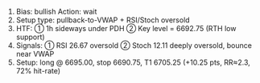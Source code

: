 1. Bias: bullish Action: wait
2. Setup type: pullback-to-VWAP + RSI/Stoch oversold
3. HTF: ① 1h sideways under PDH ② Key level = 6692.75 (RTH low support)
4. Signals: ① RSI 26.67 oversold ② Stoch 12.11 deeply oversold, bounce near VWAP
5. Setup: long @ 6695.00, stop 6690.75, T1 6705.25 (+10.25 pts, RR≈2.3, 72% hit-rate)
